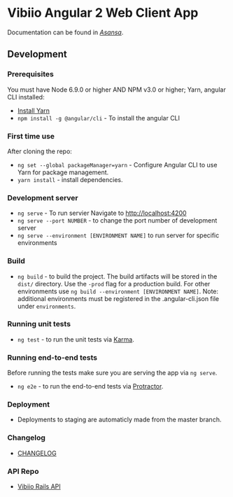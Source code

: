 # Vibiio Angular 2 Web Client App

Documentation can be found in [*Asansa*](https://app.asana.com/0/293243103762528/board).

## Development

### Prerequisites
You must have Node 6.9.0 or higher AND NPM v3.0 or higher; Yarn, angular CLI 
installed:

* [Install Yarn](https://yarnpkg.com/en/docs/install)
* `npm install -g @angular/cli` - To install the angular CLI

### First time use
After cloning the repo:

* `ng set --global packageManager=yarn` - Configure Angular CLI to use Yarn for 
package management.
* `yarn install` - install dependencies.

### Development server
* `ng serve` - To run servier Navigate to [http://localhost:4200](http://localhost:4200)
* `ng serve --port NUMBER` -  to change the port number of development server
* `ng serve --environment [ENVIRONMENT NAME]` to run server for specific environments 

### Build
* `ng build` - to build the project. The build artifacts will be stored in 
the `dist/` directory. Use the `-prod` flag for a production build. 
For other environments use `ng build --environment [ENVIRONMENT NAME]`. 
Note: additional environments must be registered in the .angular-cli.json 
file under `environments`.

### Running unit tests
* `ng test` - to run the unit tests via [Karma](https://karma-runner.github.io).

### Running end-to-end tests
Before running the tests make sure you are serving the app via `ng serve`.

* `ng e2e` - to run the end-to-end tests via [Protractor](http://www.protractortest.org/).

### Deployment
* Deployments to staging are automaticly made from the master branch.

### Changelog
* [CHANGELOG](https://github.com/TrimAgency/vibiio-client-app/blob/master/CHANGELOG.md)

### API Repo
* [Vibiio Rails API](https://github.com/TrimAgency/vibiio-api)
